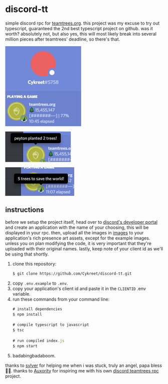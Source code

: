 # discord-tt

simple discord rpc for [teamtrees.org](https://teamtrees.org). this project was my excuse to try out typescript, guaranteed the 2nd best typescript project on github. was it worth? absolutely not, but also yes, this will most likely break into several million pieces after teamtrees' deadline, so there's that.

![Example-1](/images/example-1.png)

![Example-2](/images/example-2.png)

![Example-3](/images/example-3.png)

## instructions

before we setup the project itself, head over to [discord's developer portal](https://discordapp.com/developers) and create an application with the name of your choosing, this will be displayed in your rpc. then, upload all the images in [images](/images) to your application's rich presence art assets, except for the example images. unless you on plan modifying the code, it is very important that they're uploaded with their original names. lastly, keep note of your client id as we'll be using that shortly.

1. clone this repository:
    ```bash
    $ git clone https://github.com/Cykreet/discord-tt.git
    ```
2. copy `.env.example` to `.env`. 
3. copy your application's client id and paste it in the `CLIENTID` .env variable.
4. run these commands from your command line:
    ```js
    # install dependencies
    $ npm install

    # compile typescript to javascript
    $ tsc

    # run compiled index.js
    $ npm start
    ```
5. badabingbadaboom.

thanks to [sylver](https://github.com/sylv) for helping me when i was stuck, truly an angel, papa bless 🙏🏻.
thanks to [Auxority](https://github.com/Auxority) for inspiring me with his own [discord teamtrees rpc](https://github.com/Auxority/DiscordTeamTrees) project.